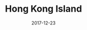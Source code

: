 ---
title: Hong Kong Island
date: 2017-12-23
countries:
  - Hong Kong
resources:
  - src: feature.jpg
    params: 
      weight: 0
  - src: DSCF7177.jpg
    params: 
      weight: 1
  - src: DSCF6963.jpg
    params: 
      weight: 3
  - src: DSCF7261.jpg
    params: 
      weight: 4
  - src: DSCF7195.jpg
    params: 
      weight: 5
  - src: DSCF6963.jpg
    params: 
      weight: 6
  - src: DSCF6967.jpg
    params: 
      weight: 7
  - src: DSCF6928.jpg
    params:
      weight: 8
  - src: DSCF7194.jpg
    params:
      weight: 9
  - src: DSCF7292.jpg
    params:
      weight: 10
---